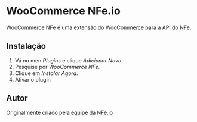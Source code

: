 
# WooCommerce NFe.io

WooCommerce NFe é uma extensão do WooCommerce para a API do NFe.

## Instalação

1. Vá no men *Plugins* e clique *Adicionar Novo*.
2. Pesquise por *WooCommerce NFe*.
3. Clique em *Instalar Agora*.
4. Ativar o plugin

## Autor

Originalmente criado pela equipe da [NFe.io](https://github.com/nfe)
